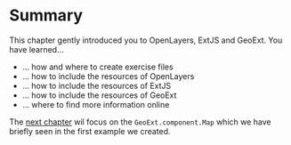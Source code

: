 # Summary

This chapter gently introduced you to OpenLayers, ExtJS and GeoExt. You have learned…

* … how and where to create exercise files
* … how to include the resources of OpenLayers
* … how to include the resources of ExtJS
* … how to include the resources of GeoExt
* … where to find more information online

The [next chapter](../map-component/intro.md) wil focus on the `GeoExt.component.Map` which we have briefly seen in the first example we created.
